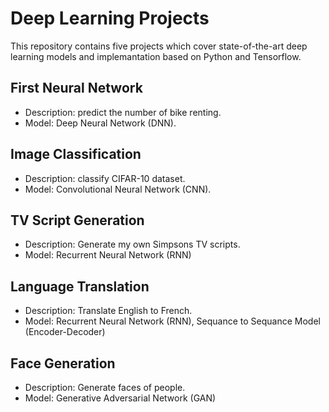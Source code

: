 # Deep Learning Projects

This repository contains five projects which cover state-of-the-art deep learning models and implemantation based on Python and Tensorflow.

## First Neural Network

* Description: predict the number of bike renting.
* Model: Deep Neural Network (DNN).

## Image Classification

* Description: classify CIFAR-10 dataset.
* Model: Convolutional Neural Network (CNN).

## TV Script Generation

* Description: Generate my own Simpsons TV scripts.
* Model: Recurrent Neural Network (RNN)

## Language Translation

* Description: Translate English to French.
* Model: Recurrent Neural Network (RNN), Sequance to Sequance Model (Encoder-Decoder)

## Face Generation

* Description: Generate faces of people.
* Model: Generative Adversarial Network (GAN)
